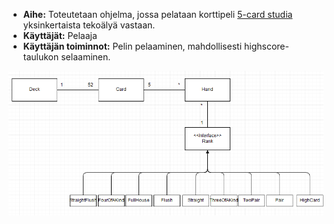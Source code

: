 - **Aihe:** Toteutetaan ohjelma, jossa pelataan korttipeli [5-card studia](https://en.wikipedia.org/wiki/Five-card_stud) yksinkertaista tekoälyä vastaan.
- **Käyttäjät:** Pelaaja
- **Käyttäjän toiminnot:** Pelin pelaaminen, mahdollisesti highscore-taulukon selaaminen.

![](/dokumentaatio/luokkakaavio3.png)
